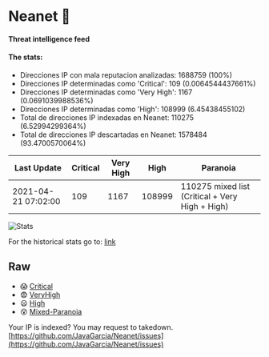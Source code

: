 # Neanet :hocho:
#### Threat intelligence feed
#### The stats:

- Direcciones IP con mala reputacion analizadas: 1688759 (100%)
- Direcciones IP determinadas como 'Critical':  109 (0.0064544437661%)
- Direcciones IP determinadas como 'Very High':  1167 (0.0691039988536%)
- Direcciones IP determinadas como 'High':  108999 (6.45438455102)
- Total de direcciones IP indexadas en Neanet:  110275 (6.52994299364%)
- Total de direcciones IP descartadas en Neanet:  1578484 (93.4700570064%)

| Last Update | Critical | Very High | High | Paranoia |
| --- | --- | --- | --- | --- |
| 2021-04-21 07:02:00 | 109 | 1167 | 108999 | 110275 mixed list (Critical + Very High + High)|

![Stats](https://docs.google.com/spreadsheets/d/e/2PACX-1vSnaNMIXVabIpDJjufMlzH7poXnshF3mgd8Is1g9ytUEzVsP5my4Trn8f-xkoLLQ38xpL3HtmUexLo6/pubchart?oid=501124687&format=image)

For the historical stats go to: [link](/stats.csv)
## Raw
- :scream: [Critical](https://raw.githubusercontent.com/JavaGarcia/Neanet/master/blacklists/neanet_critical.txt)
- :fearful: [VeryHigh](https://raw.githubusercontent.com/JavaGarcia/Neanet/master/blacklists/neanet_veryHigh.txtt)
- :frowning: [High](https://raw.githubusercontent.com/JavaGarcia/Neanet/master/blacklists/neanet_high.txt)
- :dizzy_face: [Mixed-Paranoia](https://raw.githubusercontent.com/JavaGarcia/Neanet/master/blacklists/neanet_all.txt)


Your IP is indexed? You may request to takedown. [https://github.com/JavaGarcia/Neanet/issues](https://github.com/JavaGarcia/Neanet/issues)


















































































































































































































































































































































































































































































































































































































































































































































































































































































































































































































































































































































































































































































































































































































































































































































































































































































































































































































































































































































































































































































































































































































































































































































































































































































































































































































































































































































































































































































































































































































































































































































































































































































































































































































































































































































































































































































































































































































































































































































































































































































































































































































































































































































































































































































































































































































































































































































































































































































































































































































































































































































































































































































































































































































































































































































































































































































































































































































































































































































































